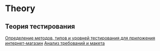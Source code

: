# Theory
## Теория тестирования
[Определение методов, типов и уровней тестирования для приложения интернет-магазин](https://docs.google.com/spreadsheets/d/11IXbxM4Gk8me7V1KqHsiQen89vay5vxpcU0pq1QCn1A/edit?usp=sharing)
[Анализ требований и макета](https://docs.google.com/spreadsheets/d/1XFrE7HstjgeSvPc-0oPhk8-r1fLB8k22K2-5WKUjSz8/edit?usp=sharing)
